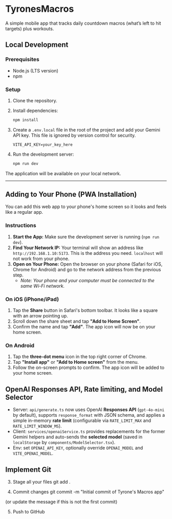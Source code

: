 # TyronesMacros

A simple mobile app that tracks daily countdown macros (what’s left to hit targets) plus workouts.

## Local Development

### Prerequisites

- Node.js (LTS version)
- npm

### Setup

1.  Clone the repository.
2.  Install dependencies:
    ```bash
    npm install
    ```
3.  Create a `.env.local` file in the root of the project and add your Gemini API key. This file is ignored by version control for security.

    ```
    VITE_API_KEY=your_key_here
    ```

4.  Run the development server:
    ```bash
    npm run dev
    ```

The application will be available on your local network.

---

## Adding to Your Phone (PWA Installation)

You can add this web app to your phone's home screen so it looks and feels like a regular app.

### Instructions

1.  **Start the App:** Make sure the development server is running (`npm run dev`).
2.  **Find Your Network IP:** Your terminal will show an address like `http://192.168.1.10:5173`. This is the address you need. `localhost` will not work from your phone.
3.  **Open on Your Phone:** Open the browser on your phone (Safari for iOS, Chrome for Android) and go to the network address from the previous step.
    -   *Note: Your phone and your computer must be connected to the same Wi-Fi network.*

### On iOS (iPhone/iPad)

1.  Tap the **Share** button in Safari's bottom toolbar. It looks like a square with an arrow pointing up.
2.  Scroll down the share sheet and tap **"Add to Home Screen"**.
3.  Confirm the name and tap **"Add"**. The app icon will now be on your home screen.

### On Android

1.  Tap the **three-dot menu** icon in the top right corner of Chrome.
2.  Tap **"Install app"** or **"Add to Home screen"** from the menu.
3.  Follow the on-screen prompts to confirm. The app icon will be added to your home screen.


## OpenAI Responses API, Rate limiting, and Model Selector

- Server: `api/generate.ts` now uses OpenAI **Responses API** (`gpt-4o-mini` by default), supports `response_format` with JSON schema, and applies a simple in-memory **rate limit** (configurable via `RATE_LIMIT_MAX` and `RATE_LIMIT_WINDOW_MS`).
- Client: `services/openaiService.ts` provides replacements for the former Gemini helpers and auto-sends the **selected model** (saved in `localStorage` by `components/ModelSelector.tsx`).
- Env: set `OPENAI_API_KEY`, optionally override `OPENAI_MODEL` and `VITE_OPENAI_MODEL`.

## Implement Git

3. Stage all your files
git add .

4. Commit changes
git commit -m "Initial commit of Tyrone's Macros app"


(or update the message if this is not the first commit)

5. Push to GitHub
